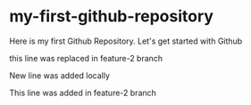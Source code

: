 # my-first-github-repository
Here is my first Github Repository. Let's get started with Github

this line was replaced in feature-2 branch

New line was added locally

This line was added in feature-2 branch
